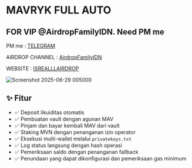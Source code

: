# MAVRYK FULL AUTO

## FOR VIP @AirdropFamilyIDN. Need PM me

PM me : [TELEGRAM](https://t.me/Isrealll1)

AIRDROP CHANNEL : [AirdropFamilyIDN](https://t.me/AirdropFamilyIDN)

WEBSITE : [ISREALLLAIRDROP](https://isrealllairdrop.tech/)


![Screenshot 2025-06-29 005000](https://github.com/user-attachments/assets/5af975bf-22ad-4987-99ed-aed904fa8cce)



## ✨ Fitur

- ✅ Deposit likuiditas otomatis
- ✅ Pembuatan vault dengan agunan MAV
- ✅ Pinjam dan bayar kembali MAV dari vault
- ✅ Staking MVN dengan penanganan izin operator
- ✅ Eksekusi multi-wallet melalui `privatekeys.txt`
- ✅ Log status langsung dengan hash operasi
- ✅ Pemeriksaan saldo dengan penanganan fallback
- ✅ Penundaan yang dapat dikonfigurasi dan pemeriksaan gas minimum
